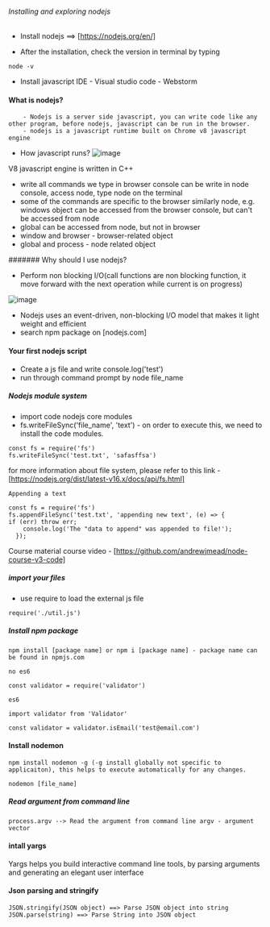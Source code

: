 ###### Installing and exploring nodejs

- Install nodejs ==> [https://nodejs.org/en/]

- After the installation, check the version in terminal by typing 
```
node -v
``` 
- Install javascript IDE 
      -  Visual studio code
      - Webstorm

#### What is nodejs?
        - Nodejs is a server side javascript, you can write code like any other program, before nodejs, javascript can be run in the browser.
        - nodejs is a javascript runtime built on Chrome v8 javascript engine

 - How javascript runs?
![image](https://user-images.githubusercontent.com/5713791/132272340-8de95c18-e31f-45c1-81cc-f2e9f7119b71.png)

V8 javascript engine is written in C++

- write all commands we type in browser console can be write in node console, access node, type node on the terminal
- some of the commands are specific to the browser similarly node, e.g. windows object can be accessed from the browser console, but can't be accessed from node
- global can be accessed from node, but not in browser
- window and browser - browser-related object
- global  and process - node related object


####### Why should I use nodejs?

 - Perform non blocking I/O(call functions are non blocking function, it move forward with the next operation while current is on progress)
 
![image](https://user-images.githubusercontent.com/5713791/132384850-a5481605-3926-4d00-8af9-9bfa51ec8f72.png)

- Nodejs uses an event-driven, non-blocking I/O model that makes it light weight and efficient
- search npm package on [nodejs.com]

#### Your first nodejs script

- Create a js file and write console.log('test')
- run through command prompt by node file_name

##### Nodejs module system
   - import code nodejs core modules
   - fs.writeFileSync('file_name', 'text') - on order to execute this, we need to install the code modules.

```
const fs = require('fs')
fs.writeFileSync('test.txt', 'safasffsa')
```
for more information about file system, please refer to this link - [https://nodejs.org/dist/latest-v16.x/docs/api/fs.html]

```
Appending a text 

const fs = require('fs')
fs.appendFileSync('test.txt', 'appending new text', (e) => {
if (err) throw err;
    console.log('The "data to append" was appended to file!');
  });
```

Course material course video - [https://github.com/andrewjmead/node-course-v3-code]


##### import your files

- use require to load the external js file

```
require('./util.js')
```

##### Install npm package 

```
npm install [package name] or npm i [package name] - package name can be found in npmjs.com

no es6 

const validator = require('validator')

es6

import validator from 'Validator'

const validator = validator.isEmail('test@email.com')
```


#### Install nodemon

```
npm install nodemon -g (-g install globally not specific to applicaiton), this helps to execute automatically for any changes.

nodemon [file_name]
```

##### Read argument from command line
```
process.argv --> Read the argument from command line argv - argument vector
```

#### intall yargs

Yargs helps you build interactive command line tools, by parsing arguments and generating an elegant user interface

#### Json parsing and stringify

```
JSON.stringify(JSON object) ==> Parse JSON object into string
JSON.parse(string) ==> Parse String into JSON object

```
